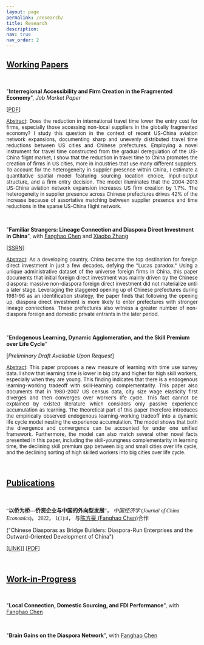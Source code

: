 ```yaml
---
layout: page
permalink: /research/
title: Research
description: 
nav: true
nav_order: 2
---
```




## <u>Working Papers</u>

<p>&nbsp;</p>

"**Interregional Accessibility and Firm Creation in the Fragmented Economy**", *Job Market Paper* 

[<a href="{{ site.url }}/assets/pdf/jmp.pdf" target="_blank">PDF</a>]

<font size="-1">
<p style="text-align: justify"> <ins>Abstract</ins>: Does the reduction in international travel time lower the entry cost for firms, especially those accessing non-local suppliers in the globally fragmented economy? I study this question in the context of recent US-China aviation network expansions, documenting sharp and unevenly distributed travel time reductions between US cities and Chinese prefectures. Employing a novel instrument for travel time constructed from the gradual deregulation of the US-China flight market, I show that the reduction in travel time to China promotes the creation of firms in US cities, more in industries that use many different suppliers. To account for the heterogeneity in supplier presence within China, I estimate a quantitative spatial model featuring sourcing location choice, input-output structure, and a firm entry decision. The model illuminates that the 2004-2013 US-China aviation network expansion increases US firm creation by 1.7%. The heterogeneity in supplier presence across Chinese prefectures drives 42% of the increase because of assortative matching between supplier presence and time reductions in the sparse US-China flight network.</p></font>


<p>&nbsp;</p>

"**Familiar Strangers: Lineage Connection and Diaspora Direct Investment in China**", with [Fanghao Chen](https://fanghaochen.github.io/homepage/) and [Xiaobo Zhang](https://en.gsm.pku.edu.cn/conjsxq.jsp?urltype=tree.TreeTempUrl&wbtreeid=1099&user_id=x.zhang) 

[[SSRN](https://papers.ssrn.com/sol3/papers.cfm?abstract_id=4004159)]

<font size="-1"> 
<p style="text-align: justify"><ins>Abstract</ins>: As a developing country, China became the top destination for foreign direct investment in just a few decades, defying the "Lucas paradox." Using a unique administrative dataset of the universe foreign firms in China, this paper documents that initial foreign direct investment was mainly driven by the Chinese diaspora; massive non-diaspora foreign direct investment did not materialize until a later stage. Leveraging the staggered opening up of Chinese prefectures during 1981-96 as an identification strategy, the paper finds that following the opening up, diaspora direct investment is more likely to enter prefectures with stronger lineage connections. These prefectures also witness a greater number of non-diaspora foreign and domestic private entrants in the later period.</p></font>

<p>&nbsp;</p>

"**Endogenous Learning, Dynamic Agglomeration, and the Skill Premium over Life Cycle**"

[*Preliminary Draft Available Upon Request*]

<font size="-1"> 
<p style="text-align: justify"><ins>Abstract</ins>: This paper proposes a new measure of learning with time use survey data. I show that learning time is lower in big city and higher for high skill workers, especially when they are young. This finding indicates that there is a endogenous learning-working tradeoff with skill-learning complementarity. This paper also documents that in 1980-2007 US census data, city size wage elasticity first diverges and then converges over worker’s life cycle. This fact cannot be explained by existed literature which considers only passive experience accumulation as learning. The theoretical part of this paper therefore introduces the empirically observed endogenous learning-working tradeoff into a dynamic life cycle model nesting the experience accumulation. The model shows that both the divergence and convergence can be accounted for under one unified framework. Furthermore, the model can also match several other novel facts presented in this paper, including the skill-youngness complementarity in learning time, the declining skill premium gap between big and small cities over life cycle, and the declining sorting of high skilled workers into big cities over life cycle.</p></font>


<p>&nbsp;</p>

## <u>Publications</u>

<p>&nbsp;</p>

<a style="font-family: Microsoft Yahei">“**以侨为桥---侨资企业与中国的外向型发展**”， *中国经济学* (*Journal of China Economics*)， 2022， 1(1):4， 与[陈方豪 (Fanghao Chen)](https://fanghaochen.github.io/homepage/)合作</a>

("Chinese Diasporas as Bridge Builders: Diaspora-Run Enterprises and the Outward-Oriented Development of China")

[[LINK]](https://www.jcejournal.com.cn/CN/abstract/abstract3.shtml)] [<a href="{{ site.url }}/assets/pdf/pub1.pdf" target="_blank">PDF</a>]

 
<p>&nbsp;</p>


## <u>Work-in-Progress</u>

<p>&nbsp;</p>

"**Local Connection, Domestic Sourcing, and FDI Performance**", with [Fanghao Chen](https://fanghaochen.github.io/homepage/)

<p>&nbsp;</p>

"**Brain Gains on the Diaspora Network**", with [Fanghao Chen](https://fanghaochen.github.io/homepage/)




